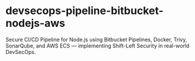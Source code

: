 # devsecops-pipeline-bitbucket-nodejs-aws
Secure CI/CD Pipeline for Node.js using Bitbucket Pipelines, Docker, Trivy, SonarQube, and AWS ECS — implementing Shift-Left Security in real-world DevSecOps.
